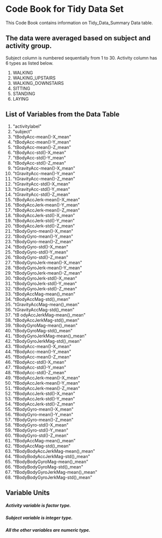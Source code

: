 # Code Book for Tidy Data Set
This Code Book contains information on Tidy_Data_Summary Data table.

##  The data were averaged based on subject and activity group.
Subject column is numbered sequentially from 1 to 30. Activity column has 6 types as listed below.

1. WALKING
2. WALKING_UPSTAIRS
3. WALKING_DOWNSTAIRS
4. SITTING
5. STANDING
6. LAYING

## List of Variables from the Data Table

1. "activitylabel"                    
2. "subject"                          
3. "tBodyAcc-mean()-X_mean"           
4. "tBodyAcc-mean()-Y_mean"           
5. "tBodyAcc-mean()-Z_mean"           
6. "tBodyAcc-std()-X_mean"            
7. "tBodyAcc-std()-Y_mean"          
8. "tBodyAcc-std()-Z_mean"            
9. "tGravityAcc-mean()-X_mean"      
10. "tGravityAcc-mean()-Y_mean"       
11. "tGravityAcc-mean()-Z_mean"       
12. "tGravityAcc-std()-X_mean"        
13. "tGravityAcc-std()-Y_mean"        
14. "tGravityAcc-std()-Z_mean"        
15. "tBodyAccJerk-mean()-X_mean"    
16. "tBodyAccJerk-mean()-Y_mean"      
17. "tBodyAccJerk-mean()-Z_mean"    
18. "tBodyAccJerk-std()-X_mean"       
19. "tBodyAccJerk-std()-Y_mean"       
20. "tBodyAccJerk-std()-Z_mean"     
21. "tBodyGyro-mean()-X_mean"         
22. "tBodyGyro-mean()-Y_mean"       
23. "tBodyGyro-mean()-Z_mean"       
24. "tBodyGyro-std()-X_mean"          
25. "tBodyGyro-std()-Y_mean" 
26. "tBodyGyro-std()-Z_mean" 
27. "tBodyGyroJerk-mean()-X_mean" 
28. "tBodyGyroJerk-mean()-Y_mean" 
29. "tBodyGyroJerk-mean()-Z_mean" 
30. "tBodyGyroJerk-std()-X_mean" 
31. "tBodyGyroJerk-std()-Y_mean" 
32. "tBodyGyroJerk-std()-Z_mean" 
33. "tBodyAccMag-mean()_mean" 
34. "tBodyAccMag-std()_mean" 
35. "tGravityAccMag-mean()_mean" 
36. "tGravityAccMag-std()_mean"
37. "tB odyAccJerkMag-mean()_mean" 
38. "tBodyAccJerkMag-std()_mean" 
39. "tBodyGyroMag-mean()_mean" 
40. "tBodyGyroMag-std()_mean" 
41. "tBodyGyroJerkMag-mean()_mean" 
42. "tBodyGyroJerkMag-std()_mean" 
43. "fBodyAcc-mean()-X_mean" 
44. "fBodyAcc-mean()-Y_mean" 
45. "fBodyAcc-mean()-Z_mean" 
46. "fBodyAcc-std()-X_mean" 
47. "fBodyAcc-std()-Y_mean" 
48. "fBodyAcc-std()-Z_mean" 
49. "fBodyAccJerk-mean()-X_mean" 
50. "fBodyAccJerk-mean()-Y_mean" 
52. "fBodyAccJerk-mean()-Z_mean" 
52. "fBodyAccJerk-std()-X_mean" 
53. "fBodyAccJerk-std()-Y_mean" 
54. "fBodyAccJerk-std()-Z_mean" 
55. "fBodyGyro-mean()-X_mean" 
56. "fBodyGyro-mean()-Y_mean" 
57. "fBodyGyro-mean()-Z_mean" 
58. "fBodyGyro-std()-X_mean" 
59. "fBodyGyro-std()-Y_mean" 
60. "fBodyGyro-std()-Z_mean" 
61. "fBodyAccMag-mean()_mean"
62. "fBodyAccMag-std()_mean" 
63. "fBodyBodyAccJerkMag-mean()_mean"
64. "fBodyBodyAccJerkMag-std()_mean"
65. "fBodyBodyGyroMag-mean()_mean"
66. "fBodyBodyGyroMag-std()_mean"
67. "fBodyBodyGyroJerkMag-mean()_mean" 
68. "fBodyBodyGyroJerkMag-std()_mean"

## Variable Units

##### Activity variable is factor type. 
##### Subject variable is integer type. 
##### All the other variables are numeric type.